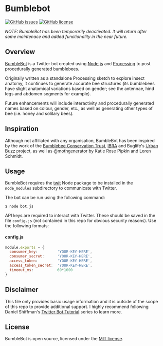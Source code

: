 # Bumblebot

[![GitHub issues](https://img.shields.io/github/issues/codemacabre/bumblebot.svg)](https://github.com/codemacabre/bumblebot/issues)
[![GitHub license](https://img.shields.io/badge/license-MIT-blue.svg)](https://github.com/CodeMacabre/bumblebot/blob/master/LICENSE.md)

*NOTE: BumbleBot has been temporarily deactivated. It will return after some maintenace and added functionality in the near future.*

## Overview
[BumbleBot](https://twitter.com/beegenerator) is a Twitter bot created using [Node.js](https://nodejs.org/) and [Processing]((http://processing.org/)) to post procedurally generated bumblebees.

Originally written as a standalone Processing sketch to explore insect anatomy, it continues to generate accurate bee structures (its bumblebees have slight anatomical variations based on gender; see the antennae, hind legs and abdomen segments for example).

Future enhancements will include interactivity and procedurally generated names based on colour, gender, etc., as well as generating other types of bee (i.e. honey and solitary bees).

## Inspiration
Although not affiliated with any organisation, BumbleBot has been inspired by the work of the [Bumblebee Conservation Trust](http://bumblebeeconservation.org/), [IBRA](http://www.ibrabee.org.uk/) and Buglife's [Urban Buzz](https://www.buglife.org.uk/urban-buzz/) project, as well as [@mothgenerator](https://twitter.com/mothgenerator) by Katie Rose Pipkin and Loren Schmidt.

## Usage
BumbleBot requires the [twit](https://www.npmjs.com/package/twit) Node package to be installed in the `node_modules` subdirectory to communicate with Twitter.

The bot can be run using the following command:
```
$ node bot.js
```

API keys are required to interact with Twitter. These should be saved in the file `config.js` (not contained in this repo for obvious security reasons). Use the following formats:

#### config.js
```javascript
module.exports = {
  consumer_key:         'YOUR-KEY-HERE',
  consumer_secret:      'YOUR-KEY-HERE',
  access_token:         'YOUR-KEY-HERE',
  access_token_secret:  'YOUR-KEY-HERE',
  timeout_ms:           60*1000
}
```

## Disclaimer
This file only provides basic usage information and it is outside of the scope of this repo to provide additional support. I highly recommend following Daniel Shiffman's [Twitter Bot Tutorial](https://www.youtube.com/playlist?list=PLRqwX-V7Uu6atTSxoRiVnSuOn6JHnq2yV) series to learn more.

## License
BumbleBot is open source, licensed under the [MIT license](./LICENSE.md).
